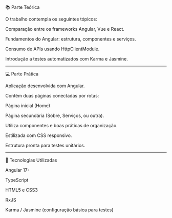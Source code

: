 
📚 Parte Teórica

O trabalho contempla os seguintes tópicos:

Comparação entre os frameworks Angular, Vue e React.

Fundamentos do Angular: estrutura, componentes e serviços.

Consumo de APIs usando HttpClientModule.

Introdução a testes automatizados com Karma e Jasmine.



---

💻 Parte Prática

Aplicação desenvolvida com Angular.

Contém duas páginas conectadas por rotas:

Página inicial (Home)

Página secundária (Sobre, Serviços, ou outra).


Utiliza componentes e boas práticas de organização.

Estilizada com CSS responsivo.

Estrutura pronta para testes unitários.



---

🚀 Tecnologias Utilizadas

Angular 17+

TypeScript

HTML5 e CSS3

RxJS

Karma / Jasmine (configuração básica para testes)

